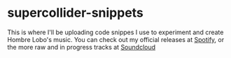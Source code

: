 # supercollider-snippets

This is where I'll be uploading code snippes I use to experiment and create Hombre Lobo's music.
You can check out my official releases at [Spotify](https://open.spotify.com/artist/1Es3LK0j3VwK8mmGWyIXh3?si=uQxtcwiETFOcwnGKcYwTOg), or the more raw and in progress tracks at [Soundcloud](https://soundcloud.com/h0mbrel0bo)
